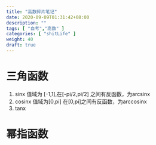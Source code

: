 ```yaml
---
title: "高数碎片笔记"
date: 2020-09-09T01:31:42+08:00
description: ""
tags: [ "自考","高数" ]
categories: [ "shitLife" ]
weight: 40
draft: true
---
```


# 三角函数
1. sinx 值域为 [-1,1],在[-pi/2,pi/2] 之间有反函数，为arcsinx
2. cosinx 值域为[0,pi] 在[0,pi]之间有反函数，为arccosinx
3. tanx 


# 幂指函数
